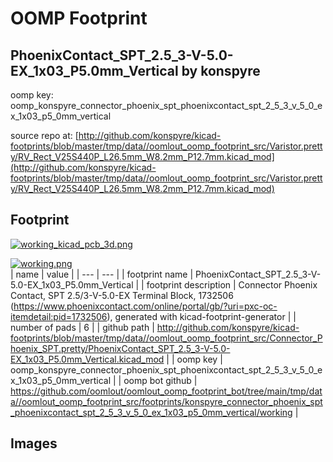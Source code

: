 # OOMP Footprint  
## PhoenixContact_SPT_2.5_3-V-5.0-EX_1x03_P5.0mm_Vertical  by konspyre  
  
oomp key: oomp_konspyre_connector_phoenix_spt_phoenixcontact_spt_2_5_3_v_5_0_ex_1x03_p5_0mm_vertical  
  
source repo at: [http://github.com/konspyre/kicad-footprints/blob/master/tmp/data//oomlout_oomp_footprint_src/Varistor.pretty/RV_Rect_V25S440P_L26.5mm_W8.2mm_P12.7mm.kicad_mod](http://github.com/konspyre/kicad-footprints/blob/master/tmp/data//oomlout_oomp_footprint_src/Varistor.pretty/RV_Rect_V25S440P_L26.5mm_W8.2mm_P12.7mm.kicad_mod)  
## Footprint  
  
[![working_kicad_pcb_3d.png](working_kicad_pcb_3d_600.png)](working_kicad_pcb_3d.png)  
  
[![working.png](working_600.png)](working.png)  
| name | value | 
| --- | --- | 
| footprint name | PhoenixContact_SPT_2.5_3-V-5.0-EX_1x03_P5.0mm_Vertical | 
| footprint description | Connector Phoenix Contact, SPT 2.5/3-V-5.0-EX Terminal Block, 1732506 (https://www.phoenixcontact.com/online/portal/gb/?uri=pxc-oc-itemdetail:pid=1732506), generated with kicad-footprint-generator | 
| number of pads | 6 | 
| github path | http://github.com/konspyre/kicad-footprints/blob/master/tmp/data//oomlout_oomp_footprint_src/Connector_Phoenix_SPT.pretty/PhoenixContact_SPT_2.5_3-V-5.0-EX_1x03_P5.0mm_Vertical.kicad_mod | 
| oomp key | oomp_konspyre_connector_phoenix_spt_phoenixcontact_spt_2_5_3_v_5_0_ex_1x03_p5_0mm_vertical | 
| oomp bot github | https://github.com/oomlout/oomlout_oomp_footprint_bot/tree/main/tmp/data//oomlout_oomp_footprint_src/footprints/konspyre_connector_phoenix_spt_phoenixcontact_spt_2_5_3_v_5_0_ex_1x03_p5_0mm_vertical/working | 
## Images  
